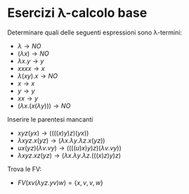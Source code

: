 # Esercizi λ-calcolo base

Determinare quali delle seguenti espressioni sono λ-termini:

- $\lambda \rightarrow NO$
- $(\lambda x) \rightarrow NO$
- $\lambda x.y \rightarrow y$
- $xxxx \rightarrow x$
- $\lambda (xy).x \rightarrow NO$
- $x \rightarrow x$
- $y \rightarrow y$
- $xx \rightarrow y$
- $(\lambda x.(x(\lambda y))) \rightarrow NO$

Inserire le parentesi mancanti

- $xyz(yx) \rightarrow ((((x)y)z)(yx))$
- $\lambda xyz.x(yz) \rightarrow (\lambda x. \lambda y. \lambda z.x(yz))$
- $ux(yz)(\lambda v.vy) \rightarrow ((((u)x)y)z)(\lambda v.vy))$
- $\lambda xyz.xz(yz) \rightarrow (\lambda x. \lambda y. \lambda z.(((x)z)y)z)$

Trova le FV:

- $FV(xv(\lambda yz.yv)w)=\{x,v,v,w\}$
